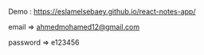 Demo : https://eslamelsebaey.github.io/react-notes-app/ 

email => ahmedmohamed12@gmail.com 

password => e123456
